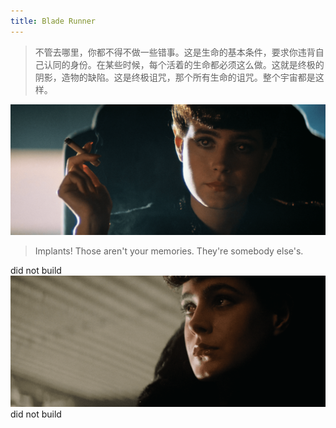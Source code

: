 ```yaml
---
title: Blade Runner
---
```


> 不管去哪里，你都不得不做一些错事。这是生命的基本条件，要求你违背自己认同的身份。在某些时候，每个活着的生命都必须这么做。这就是终极的阴影，造物的缺陷。这是终极诅咒，那个所有生命的诅咒。整个宇宙都是这样。

![rachael-1](images/Blade.Runner.1982.2160p.BluRay.x264.8bit.SDR.DTS-HD.MA.TrueHD.7.1.Atmos-SWTYBLZ.mkv_002019.027.png)  

> Implants! Those aren't your memories. They're somebody else's.

did not build  
![rachael-2](images/Blade.Runner.1982.2160p.BluRay.x264.8bit.SDR.DTS-HD.MA.TrueHD.7.1.Atmos-SWTYBLZ.mkv_003401.790.png)  
did not build  
